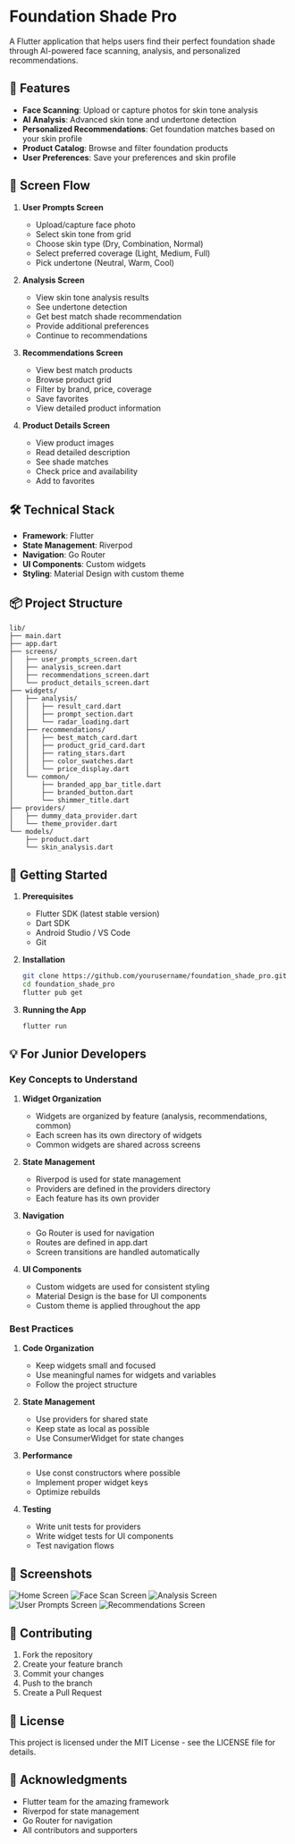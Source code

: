 # Foundation Shade Pro

A Flutter application that helps users find their perfect foundation shade through AI-powered face scanning, analysis, and personalized recommendations.

## 🎯 Features

- **Face Scanning**: Upload or capture photos for skin tone analysis
- **AI Analysis**: Advanced skin tone and undertone detection
- **Personalized Recommendations**: Get foundation matches based on your skin profile
- **Product Catalog**: Browse and filter foundation products
- **User Preferences**: Save your preferences and skin profile

## 📱 Screen Flow

1. **User Prompts Screen**
   - Upload/capture face photo
   - Select skin tone from grid
   - Choose skin type (Dry, Combination, Normal)
   - Select preferred coverage (Light, Medium, Full)
   - Pick undertone (Neutral, Warm, Cool)

2. **Analysis Screen**
   - View skin tone analysis results
   - See undertone detection
   - Get best match shade recommendation
   - Provide additional preferences
   - Continue to recommendations

3. **Recommendations Screen**
   - View best match products
   - Browse product grid
   - Filter by brand, price, coverage
   - Save favorites
   - View detailed product information

4. **Product Details Screen**
   - View product images
   - Read detailed description
   - See shade matches
   - Check price and availability
   - Add to favorites

## 🛠️ Technical Stack

- **Framework**: Flutter
- **State Management**: Riverpod
- **Navigation**: Go Router
- **UI Components**: Custom widgets
- **Styling**: Material Design with custom theme

## 📦 Project Structure

```
lib/
├── main.dart
├── app.dart
├── screens/
│   ├── user_prompts_screen.dart
│   ├── analysis_screen.dart
│   ├── recommendations_screen.dart
│   └── product_details_screen.dart
├── widgets/
│   ├── analysis/
│   │   ├── result_card.dart
│   │   ├── prompt_section.dart
│   │   └── radar_loading.dart
│   ├── recommendations/
│   │   ├── best_match_card.dart
│   │   ├── product_grid_card.dart
│   │   ├── rating_stars.dart
│   │   ├── color_swatches.dart
│   │   └── price_display.dart
│   └── common/
│       ├── branded_app_bar_title.dart
│       ├── branded_button.dart
│       └── shimmer_title.dart
├── providers/
│   ├── dummy_data_provider.dart
│   └── theme_provider.dart
└── models/
    ├── product.dart
    └── skin_analysis.dart
```

## 🚀 Getting Started

1. **Prerequisites**
   - Flutter SDK (latest stable version)
   - Dart SDK
   - Android Studio / VS Code
   - Git

2. **Installation**
   ```bash
   git clone https://github.com/yourusername/foundation_shade_pro.git
   cd foundation_shade_pro
   flutter pub get
   ```

3. **Running the App**
   ```bash
   flutter run
   ```

## 💡 For Junior Developers

### Key Concepts to Understand

1. **Widget Organization**
   - Widgets are organized by feature (analysis, recommendations, common)
   - Each screen has its own directory of widgets
   - Common widgets are shared across screens

2. **State Management**
   - Riverpod is used for state management
   - Providers are defined in the providers directory
   - Each feature has its own provider

3. **Navigation**
   - Go Router is used for navigation
   - Routes are defined in app.dart
   - Screen transitions are handled automatically

4. **UI Components**
   - Custom widgets are used for consistent styling
   - Material Design is the base for UI components
   - Custom theme is applied throughout the app

### Best Practices

1. **Code Organization**
   - Keep widgets small and focused
   - Use meaningful names for widgets and variables
   - Follow the project structure

2. **State Management**
   - Use providers for shared state
   - Keep state as local as possible
   - Use ConsumerWidget for state changes

3. **Performance**
   - Use const constructors where possible
   - Implement proper widget keys
   - Optimize rebuilds

4. **Testing**
   - Write unit tests for providers
   - Write widget tests for UI components
   - Test navigation flows

## 📸 Screenshots

![Home Screen](docs/screenshots/home.png)
![Face Scan Screen](docs/screenshots/face_scan.png)
![Analysis Screen](docs/screenshots/analysis_screen.png)
![User Prompts Screen](docs/screenshots/user_prompts_screen.png)
![Recommendations Screen](docs/screenshots/recommendations_screen.png)


## 🤝 Contributing

1. Fork the repository
2. Create your feature branch
3. Commit your changes
4. Push to the branch
5. Create a Pull Request

## 📝 License

This project is licensed under the MIT License - see the LICENSE file for details.

## 🙏 Acknowledgments

- Flutter team for the amazing framework
- Riverpod for state management
- Go Router for navigation
- All contributors and supporters
